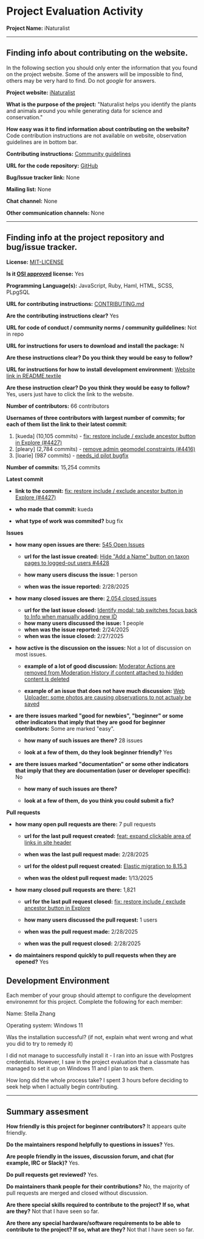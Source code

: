 # Project Evaluation Activity



__Project Name:__ iNaturalist


---

## Finding info about contributing on the website.

In the following section you should only enter the information that you
found on the project website. Some of the answers will be impossible to find, others
may be very hard to find. Do not _google_ for answers.

__Project website:__ [iNaturalist](https://www.inaturalist.org/)


__What is the purpose of the project:__ "Naturalist helps you identify the plants and animals around you while generating data for science and conservation."


__How easy was it to find information about contributing on the website?__ Code contribution instructions are not available on website, observation guidelines are in bottom bar.


__Contributing instructions:__ [Community guidelines](https://www.inaturalist.org/pages/community+guidelines) 

__URL for the code repository:__ [GitHub](https://github.com/inaturalist/inaturalist)

__Bug/Issue tracker link:__ None

__Mailing list:__ None

__Chat channel:__ None

__Other communication channels:__ None


---

## Finding info at the project repository and bug/issue tracker.

__License:__ [MIT-LICENSE](https://github.com/inaturalist/inaturalist/blob/main/MIT-LICENSE)

__Is it [OSI approved](https://opensource.org/licenses/alphabetical) license:__ Yes

__Programming Language(s):__ JavaScript, Ruby, Haml, HTML, SCSS, PLpgSQL

__URL for contributing instructions:__ [CONTRIBUTING.md](https://github.com/inaturalist/inaturalist/blob/main/CONTRIBUTING.md)

__Are the contributing instructions clear?__ Yes


__URL for code of conduct / community norms / community guildelines:__ Not in repo

__URL for instructions for users to download and install the package:__  N


__Are these instructions clear? Do you think they would be easy to follow?__ 


__URL for instructions for how to install development environment:__ [Website link in README.textile](https://github.com/inaturalist/inaturalist/blob/main/README.textile)


__Are these instruction clear? Do you think they would be easy to follow?__ Yes, users just have to click the link to the website.


__Number of contributors:__ 66 contributors


__Usernames of three contributors with largest number of commits; for
each of them list the link to their latest commit__:

1. [kueda] (10,105 commits) - [fix: restore include / exclude ancestor button in Explore (#4427)](https://github.com/inaturalist/inaturalist/commit/40e31148c6435e41b33d2c50fa25bbadc22d981e)
1. [pleary] (2,784 commits) - [remove admin geomodel constraints (#4416)](https://github.com/inaturalist/inaturalist/commit/8d011918304297eb651e0f5728a7d69da7354035)
1. [loarie] (987 commits) - [needs_id pilot bugfix](https://github.com/inaturalist/inaturalist/commit/003bd957bfd76e1210ca80547dcf6271f9dcada1)


__Number of commits:__ 15,254 commits

__Latest commit__ 

- __link to the commit:__ [fix: restore include / exclude ancestor button in Explore (#4427)](https://github.com/inaturalist/inaturalist/commit/40e31148c6435e41b33d2c50fa25bbadc22d981e)

- __who made that commit:__ kueda

- __what type of work was commited?__ bug fix


__Issues__

- __how many open issues are there:__ [545 Open Issues](https://github.com/inaturalist/inaturalist/issues)

    - __url for the last issue created:__ [Hide "Add a Name" button on taxon pages to logged-out users #4428](https://github.com/inaturalist/inaturalist/issues/4428)

    - __how many users discuss the issue:__ 1 person
    
    - __when was the issue reported:__ 2/28/2025
    

- __how many closed issues are there:__ [2,054 closed issues](https://github.com/inaturalist/inaturalist/issues?q=is%3Aissue%20state%3Aclosed)
    - __url for the last issue closed:__ [Identify modal: tab switches focus back to Info when manually adding new ID](https://github.com/inaturalist/inaturalist/issues/4415)
    - __how many users discussed the issue:__ 1 people
    - __when was the issue reported:__ 2/24/2025
    - __when was the issue closed:__ 2/27/2025

- __how active is the discussion on the issues:__ Not a lot of discussion on most issues.

    - __example of a lot of good discussion:__ [Moderator Actions are removed from Moderation History if content attached to hidden content is deleted](https://github.com/inaturalist/inaturalist/issues/4357)
    
    - __example of an issue that does not have much discussion:__ [Web Uploader: some photos are causing observations to not actualy be saved](https://github.com/inaturalist/inaturalist/issues/4370)



- __are there issues marked "good for newbies", "beginner" or some other indicators that imply that they are good for beginner contributors:__ Some are marked "easy".

    - __how many of such issues are there?__ 28 issues
    
    - __look at a few of them, do they look beginner friendly?__ Yes



- __are there issues marked "documentation" or some other indicators that imply that they are documentation (user or developer specific):__ No

    - __how many of such issues are there?__ 
    
    - __look at a few of them, do you think you could submit a fix?__ 



__Pull requests__

- __how many open pull requests are there:__ 7 pull requests

    - __url for the last pull request created:__ [feat: expand clickable area of links in site header](https://github.com/inaturalist/inaturalist/pull/4429)
    
    - __when was the last pull request made:__ 2/28/2025

    - __url for the oldest pull request created:__ [Elastic migration to 8.15.3](https://github.com/inaturalist/inaturalist/pull/4347)
    
    - __when was the oldest pull request made:__ 1/13/2025

- __how many closed pull requests are there:__ 1,821

    - __url for the last pull request closed:__ [fix: restore include / exclude ancestor button in Explore](https://github.com/inaturalist/inaturalist/pull/4427)
    
    - __how many users discussed the pull request:__ 1 users
    
    - __when was the pull request made:__  2/28/2025
    
    - __when was the pull request closed:__ 2/28/2025
    

- __do maintainers respond quickly to pull requests when they are opened?__ Yes


## Development Environment 

Each member of your group should attempt to configure the development environemnt 
for this project. Complete the following for each member:

Name: Stella Zhang

Operating system: Windows 11

Was the installation successful? (if not, explain what went wrong and 
what you did to try to remedy it)

I did not manage to successfully install it - I ran into an issue with Postgres credentials. However, I saw in the project evaluation that a classmate has managed to set it up on Windows 11 and I plan to ask them.

How long did the whole process take? 
I spent 3 hours before deciding to seek help when I actually begin contributing.

---


## Summary assesment
__How friendly is this project for beginner contributors?__
It appears quite friendly.



__Do the maintainers respond helpfully to questions in issues?__
Yes.


__Are people friendly in the issues, discussion forum, and chat (for example, IRC or Slack)?__
Yes.



__Do pull requests get reviewed?__
Yes.


__Do maintainers thank people for their contributions?__
No, the majority of pull requests are merged and closed without discussion.


__Are there special skills required to contribute to the project? If so, what are they?__
Not that I have seen so far.


__Are there any special hardware/software requirements to be able to contribute to the project? If so, what are they?__
Not that I have seen so far.
